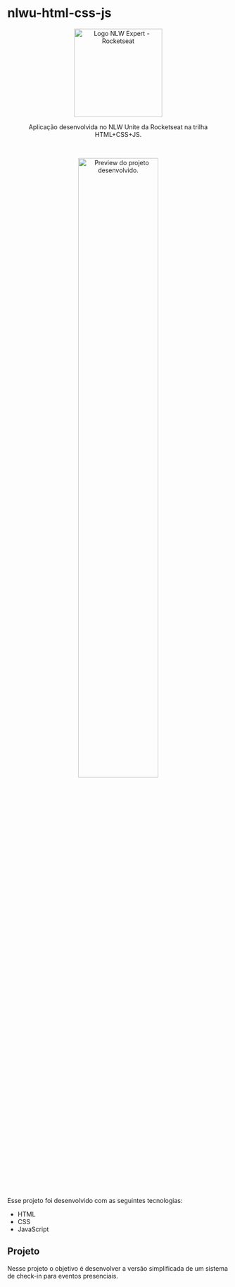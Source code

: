 # nlwu-html-css-js

 <p align="center">
  <img alt="Logo NLW Expert - Rocketseat" src=".github/logo.png" width="200px" />
</p>

<p align="center">
Aplicação desenvolvida no NLW Unite da Rocketseat na trilha HTML+CSS+JS.
</p>


<br>

<p align="center">
  <img alt="Preview do projeto desenvolvido." src=".github/preview.png" width="60%">
</p>


Esse projeto foi desenvolvido com as seguintes tecnologias:
- HTML
- CSS
- JavaScript

## Projeto

Nesse projeto o objetivo é desenvolver a versão simplificada de um sistema de check-in para eventos presenciais.
